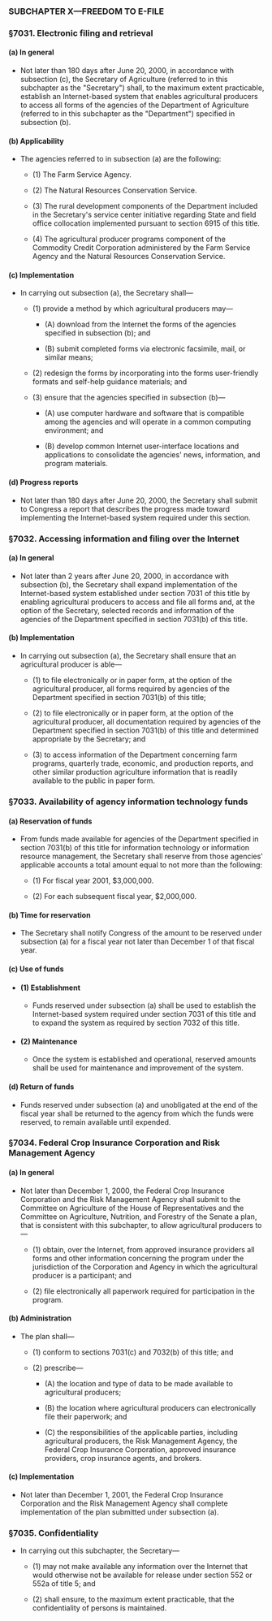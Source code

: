 ### SUBCHAPTER X—FREEDOM TO E-FILE

### §7031. Electronic filing and retrieval
#### (a) In general
* Not later than 180 days after June 20, 2000, in accordance with subsection (c), the Secretary of Agriculture (referred to in this subchapter as the "Secretary") shall, to the maximum extent practicable, establish an Internet-based system that enables agricultural producers to access all forms of the agencies of the Department of Agriculture (referred to in this subchapter as the "Department") specified in subsection (b).

#### (b) Applicability
* The agencies referred to in subsection (a) are the following:

  * (1) The Farm Service Agency.

  * (2) The Natural Resources Conservation Service.

  * (3) The rural development components of the Department included in the Secretary's service center initiative regarding State and field office collocation implemented pursuant to section 6915 of this title.

  * (4) The agricultural producer programs component of the Commodity Credit Corporation administered by the Farm Service Agency and the Natural Resources Conservation Service.

#### (c) Implementation
* In carrying out subsection (a), the Secretary shall—

  * (1) provide a method by which agricultural producers may—

    * (A) download from the Internet the forms of the agencies specified in subsection (b); and

    * (B) submit completed forms via electronic facsimile, mail, or similar means;


  * (2) redesign the forms by incorporating into the forms user-friendly formats and self-help guidance materials; and

  * (3) ensure that the agencies specified in subsection (b)—

    * (A) use computer hardware and software that is compatible among the agencies and will operate in a common computing environment; and

    * (B) develop common Internet user-interface locations and applications to consolidate the agencies' news, information, and program materials.

#### (d) Progress reports
* Not later than 180 days after June 20, 2000, the Secretary shall submit to Congress a report that describes the progress made toward implementing the Internet-based system required under this section.

### §7032. Accessing information and filing over the Internet
#### (a) In general
* Not later than 2 years after June 20, 2000, in accordance with subsection (b), the Secretary shall expand implementation of the Internet-based system established under section 7031 of this title by enabling agricultural producers to access and file all forms and, at the option of the Secretary, selected records and information of the agencies of the Department specified in section 7031(b) of this title.

#### (b) Implementation
* In carrying out subsection (a), the Secretary shall ensure that an agricultural producer is able—

  * (1) to file electronically or in paper form, at the option of the agricultural producer, all forms required by agencies of the Department specified in section 7031(b) of this title;

  * (2) to file electronically or in paper form, at the option of the agricultural producer, all documentation required by agencies of the Department specified in section 7031(b) of this title and determined appropriate by the Secretary; and

  * (3) to access information of the Department concerning farm programs, quarterly trade, economic, and production reports, and other similar production agriculture information that is readily available to the public in paper form.

### §7033. Availability of agency information technology funds
#### (a) Reservation of funds
* From funds made available for agencies of the Department specified in section 7031(b) of this title for information technology or information resource management, the Secretary shall reserve from those agencies' applicable accounts a total amount equal to not more than the following:

  * (1) For fiscal year 2001, $3,000,000.

  * (2) For each subsequent fiscal year, $2,000,000.

#### (b) Time for reservation
* The Secretary shall notify Congress of the amount to be reserved under subsection (a) for a fiscal year not later than December 1 of that fiscal year.

#### (c) Use of funds
* #### (1) Establishment
  * Funds reserved under subsection (a) shall be used to establish the Internet-based system required under section 7031 of this title and to expand the system as required by section 7032 of this title.

* #### (2) Maintenance
  * Once the system is established and operational, reserved amounts shall be used for maintenance and improvement of the system.

#### (d) Return of funds
* Funds reserved under subsection (a) and unobligated at the end of the fiscal year shall be returned to the agency from which the funds were reserved, to remain available until expended.

### §7034. Federal Crop Insurance Corporation and Risk Management Agency
#### (a) In general
* Not later than December 1, 2000, the Federal Crop Insurance Corporation and the Risk Management Agency shall submit to the Committee on Agriculture of the House of Representatives and the Committee on Agriculture, Nutrition, and Forestry of the Senate a plan, that is consistent with this subchapter, to allow agricultural producers to—

  * (1) obtain, over the Internet, from approved insurance providers all forms and other information concerning the program under the jurisdiction of the Corporation and Agency in which the agricultural producer is a participant; and

  * (2) file electronically all paperwork required for participation in the program.

#### (b) Administration
* The plan shall—

  * (1) conform to sections 7031(c) and 7032(b) of this title; and

  * (2) prescribe—

    * (A) the location and type of data to be made available to agricultural producers;

    * (B) the location where agricultural producers can electronically file their paperwork; and

    * (C) the responsibilities of the applicable parties, including agricultural producers, the Risk Management Agency, the Federal Crop Insurance Corporation, approved insurance providers, crop insurance agents, and brokers.

#### (c) Implementation
* Not later than December 1, 2001, the Federal Crop Insurance Corporation and the Risk Management Agency shall complete implementation of the plan submitted under subsection (a).

### §7035. Confidentiality
* In carrying out this subchapter, the Secretary—

  * (1) may not make available any information over the Internet that would otherwise not be available for release under section 552 or 552a of title 5; and

  * (2) shall ensure, to the maximum extent practicable, that the confidentiality of persons is maintained.